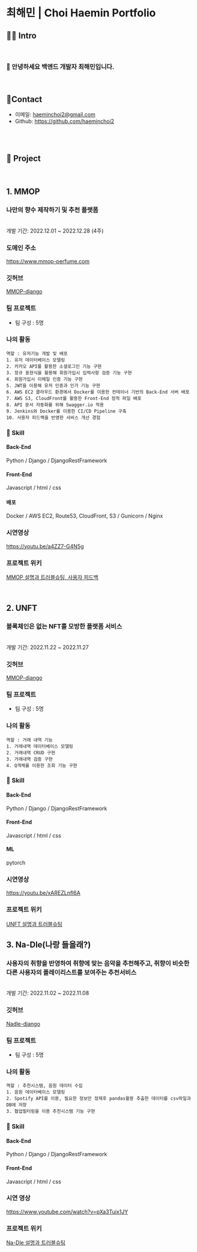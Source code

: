 # 최해민 | Choi Haemin Portfolio

## 🧑‍💻 Intro

<br/>

### 👋 안녕하세요 백엔드 개발자 최해민입니다.

<br/>

## 📱Contact
- 이메일: haeminchoi2@gmail.com
- Github: https://github.com/haeminchoi2

<br/>
<br/>


## 📂 Project
<br/>

## 1. MMOP

### 나만의 향수 제작하기 및 추천 플랫폼
<br/>
개발 기간: 2022.12.01 ~ 2022.12.28  (4주)  

### 도메인 주소
<a href="https://www.mmop-perfume.com">https://www.mmop-perfume.com</a>

### 깃허브
[MMOP-django](https://github.com/haeminchoi2/MMOP-django)

### 팀 프로젝트
- 팀 구성 : 5명

### 나의 활동
```
역할 : 유저기능 개발 및 배포
1. 유저 데이터베이스 모델링
2. 카카오 API를 활용한 소셜로그인 기능 구현
3. 정규 표현식을 활용해 회원가입시 입력사항 검증 기능 구현
4. 회원가입시 이메일 인증 기능 구현
5. JWT을 이용해 유저 인증과 인가 기능 구현
6. AWS EC2 클라우드 환경에서 Docker를 이용한 컨테이너 기반의 Back-End 서버 배포
7. AWS S3, CloudFront를 활용한 Front-End 정적 파일 배포
8. API 문서 자동화를 위해 Swagger.io 적용
9. Jenkins와 Docker를 이용한 CI/CD Pipeline 구축
10. 사용자 피드백을 반영한 서비스 개선 경험
```


### 🔧 Skill

#### Back-End
Python / Django / DjangoRestFramework

#### Front-End
Javascript / html / css

#### 배포
Docker / AWS EC2, Route53, CloudFront, S3 / Gunicorn / Nginx

### 시연영상

<a href="https://youtu.be/a4ZZ7-G4N5g">https://youtu.be/a4ZZ7-G4N5g</a>

### 프로젝트 위키
[MMOP 설명과 트러블슈팅, 사용자 피드백](https://github.com/sparta-USD/MMOP-django/wiki)

<br/>

## 2. UNFT

### 블록체인은 없는 NFT를 모방한 플랫폼 서비스
<br/>
개발 기간: 2022.11.22 ~ 2022.11.27

### 깃허브
[MMOP-django](https://github.com/sparta-USD/UNFT-django)

### 팀 프로젝트
- 팀 구성 : 5명

### 나의 활동
```
역할 : 거래 내역 기능
1. 거래내역 데이터베이스 모델링
2. 거래내역 CRUD 구현
3. 거래내역 검증 구현
4. Q객체를 이용한 조회 기능 구현
```

### 🔧 Skill

#### Back-End
Python / Django / DjangoRestFramework

#### Front-End
Javascript / html / css

#### ML
pytorch

### 시연영상

<a href="https://youtu.be/xAREZLnfl6A">https://youtu.be/xAREZLnfl6A</a>


### 프로젝트 위키
[UNFT 설명과 트러블슈팅](https://github.com/sparta-USD/UNFT-django/wiki)

## 3. Na-Dle(나랑 들을래?)

### 사용자의 취향을 반영하여 취향에 맞는 음악을 추천해주고, 취향이 비슷한 다른 사용자의 플레이리스트를 보여주는 추천서비스
<br/>
개발 기간: 2022.11.02 ~ 2022.11.08

### 깃허브
[Nadle-django](https://github.com/sparta-USD/Nadle-django)

### 팀 프로젝트
- 팀 구성 : 5명

### 나의 활동
```
역할 : 추천시스템, 음원 데이터 수집
1. 음원 데이터베이스 모델링
2. Spotify API를 이용, 필요한 정보만 정제후 pandas활용 추출한 데이터를 csv파일과 DB에 저장
3. 협업필터링을 이용 추천시스템 기능 구현
```

### 🔧 Skill

#### Back-End
Python / Django / DjangoRestFramework

#### Front-End
Javascript / html / css

### 시연 영상
<a href="https://www.youtube.com/watch?v=pXa3Tuix1JY">https://www.youtube.com/watch?v=pXa3Tuix1JY</a>

### 프로젝트 위키
[Na-Dle 설명과 트러블슈팅](https://github.com/sparta-USD/Nadle-django/wiki)